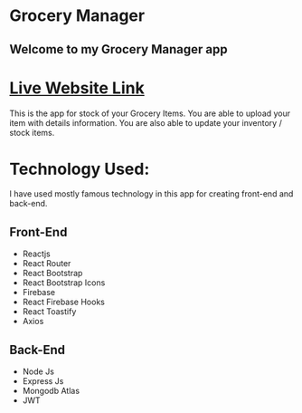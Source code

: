 # Grocery Manager

## Welcome to my Grocery Manager app

# [Live Website Link](https://grocery-manager-a2e7a.web.app/)


This is the app for stock of your Grocery Items. You are able to upload your item with details information. You are also able to update your inventory / stock items.

# Technology Used:
I have used mostly famous technology in this app for creating front-end and back-end.

## Front-End
* Reactjs
* React Router
* React Bootstrap
* React Bootstrap Icons
* Firebase
* React Firebase Hooks
* React Toastify
* Axios

## Back-End
* Node Js
* Express Js
* Mongodb Atlas
* JWT